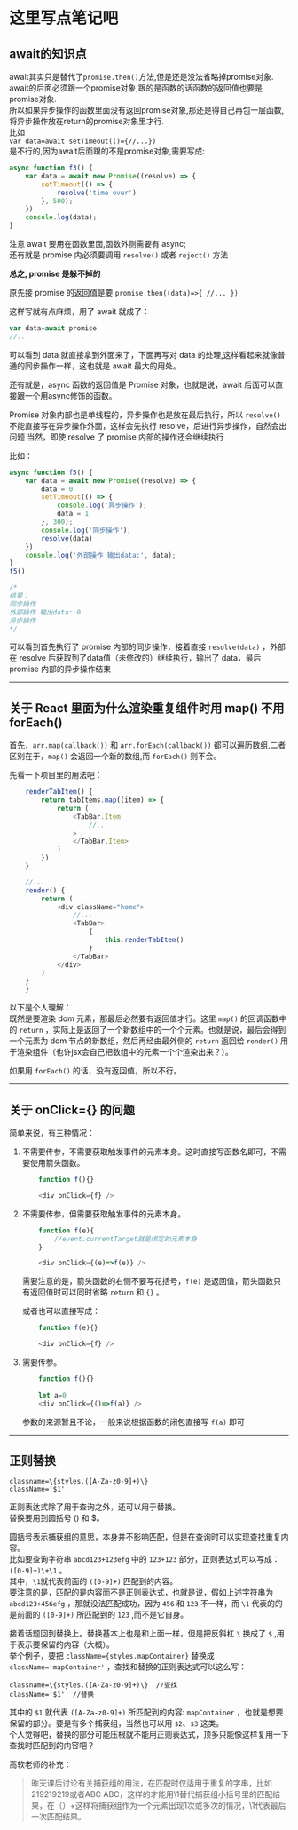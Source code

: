 # 这里写点笔记吧
## await的知识点
await其实只是替代了`promise.then()`方法,但是还是没法省略掉promise对象.  
await的后面必须跟一个promise对象,跟的是函数的话函数的返回值也要是promise对象.  
所以如果异步操作的函数里面没有返回promise对象,那还是得自己再包一层函数,将异步操作放在return的promise对象里才行.  
比如  
`var data=await setTimeout(()={//...}) `  
是不行的,因为await后面跟的不是promise对象,需要写成:  
```javascript
async function f3() {
    var data = await new Promise((resolve) => {
        setTimeout(() => {
            resolve('time over')
        }, 500);
    })
    console.log(data);
}
```

注意 await 要用在函数里面,函数外侧需要有 async;  
还有就是 promise 内必须要调用 `resolve()` 或者 `reject()` 方法

<b>总之, promise 是躲不掉的 </b>

原先接 promise 的返回值是要 `promise.then((data)=>{ //... })`

这样写就有点麻烦，用了 await 就成了：  
```javascript
var data=await promise
//...
```  
可以看到 data 就直接拿到外面来了，下面再写对 data 的处理,这样看起来就像普通的同步操作一样，这也就是 await 最大的用处。

还有就是，async 函数的返回值是 Promise 对象，也就是说，await 后面可以直接跟一个用async修饰的函数。

Promise 对象内部也是单线程的，异步操作也是放在最后执行，所以 `resolve()` 不能直接写在异步操作外面，这样会先执行 resolve，后进行异步操作，自然会出问题
当然，即使 resolve 了 promise 内部的操作还会继续执行

比如：
```javascript
async function f5() {
    var data = await new Promise((resolve) => {
        data = 0
        setTimeout(() => {
            console.log('异步操作');
            data = 1
        }, 300);
        console.log('同步操作');
        resolve(data)
    })
    console.log('外部操作 输出data:', data);
}
f5()  

/* 
结果：
同步操作
外部操作 输出data: 0
异步操作
*/
```

可以看到首先执行了 promise 内部的同步操作，接着直接 `resolve(data)` ，外部在 resolve 后获取到了data值（未修改的）继续执行，输出了 data，最后 promise 内部的异步操作结束

---- 
## 关于 React 里面为什么渲染重复组件时用 map() 不用 forEach()
首先，`arr.map(callback())` 和 `arr.forEach(callback())` 都可以遍历数组,二者区别在于，`map()` 会返回一个新的数组,而 `forEach()` 则不会。  

先看一下项目里的用法吧：   
```javascript
    renderTabItem() {
        return tabItems.map((item) => {
            return (
                <TabBar.Item
                    //...
                >
                </TabBar.Item>
            )
        })
    }

    //...
    render() {
        return (
            <div className="home">
                //...
                <TabBar>
                    {
                        this.renderTabItem()
                    }
                </TabBar>
            </div>
        )
    }
    }
```
以下是个人理解：  
既然是要渲染 dom 元素，那最后必然要有返回值才行。这里 `map()` 的回调函数中的 `return` ，实际上是返回了一个新数组中的一个个元素。也就是说，最后会得到一个元素为 dom 节点的新数组，然后再经由最外侧的 `return` 返回给 `render()` 用于渲染组件（也许jsx会自己把数组中的元素一个个渲染出来？）。

如果用 `forEach()` 的话，没有返回值，所以不行。   

----
## 关于 onClick={} 的问题
简单来说，有三种情况：   
1. 不需要传参，不需要获取触发事件的元素本身。这时直接写函数名即可，不需要使用箭头函数。  
    ```javascript
        function f(){}

        <div onClick={f} />
    ```

2. 不需要传参，但需要获取触发事件的元素本身。
    ```javascript
        function f(e){
            //event.currentTarget就是绑定的元素本身
        }

        <div onClick={(e)=>f(e)} />
    ```
    需要注意的是，箭头函数的右侧不要写花括号，`f(e)` 是返回值，箭头函数只有返回值时可以同时省略 `return` 和 `{}` 。  

    或者也可以直接写成：
    ```javascript
        function f(e){}

        <div onClick={f} />
    ```

3. 需要传参。
    ```javascript
        function f(){}
        
        let a=0
        <div onClick={()=>f(a)} />
    ```
    参数的来源暂且不论，一般来说根据函数的闭包直接写 `f(a)` 即可
    
----- 

## 正则替换
```
classname=\{styles.([A-Za-z0-9]+)\}
className='$1'
```

正则表达式除了用于查询之外，还可以用于替换。  
替换要用到圆括号 () 和 $。   
   
圆括号表示捕获组的意思，本身并不影响匹配，但是在查询时可以实现查找重复内容。  
比如要查询字符串 `abcd123+123efg` 中的 `123+123` 部分，正则表达式可以写成：`([0-9]+)\+\1`  。  
其中，`\1`就代表前面的 `([0-9]+)` 匹配到的内容。  
要注意的是，匹配的是内容而不是正则表达式，也就是说，假如上述字符串为 `abcd123+456efg` ，那就没法匹配成功，因为 `456` 和 `123` 不一样，而 `\1` 代表的的是前面的 `([0-9]+)` 所匹配到的 `123` ,而不是它自身。  
   
接着话题回到替换上。替换基本上也是和上面一样，但是把反斜杠 `\` 换成了 `$` ,用于表示要保留的内容（大概）。  
举个例子，要把 `className={styles.mapContainer}` 替换成 `className='mapContainer'` ，查找和替换的正则表达式可以这么写：

```
classname=\{styles.([A-Za-z0-9]+)\}  //查找
className='$1'  //替换
```

其中的 `$1` 就代表 `([A-Za-z0-9]+)` 所匹配到的内容: `mapContainer` ，也就是想要保留的部分。要是有多个捕获组，当然也可以用 `$2`、`$3` 这类。   
个人觉得吧，替换的部分可能压根就不能用正则表达式，顶多只能像这样复用一下查找时匹配到的内容吧？  

高软老师的补充：
>昨天课后讨论有关捕获组的用法，在匹配时仅适用于重复的字串，比如219219219或者ABC ABC，这样的才能用\1替代捕获组小括号里的匹配结果，在（）+这样将捕获组作为一个元素出现1次或多次的情况，\1代表最后一次匹配结果。